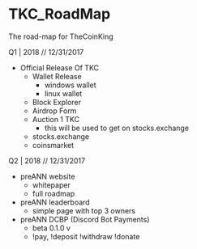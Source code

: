 # TKC_RoadMap
The road-map for TheCoinKing


Q1 | 2018 // 12/31/2017
- Official Release Of TKC 
	- Wallet Release
		- windows wallet
		- linux wallet
	- Block Explorer
	- Airdrop Form
	- Auction 1 TKC
		- this will be used to get on stocks.exchange
	- stocks.exchange
	- coinsmarket
	
Q2 | 2018 // 12/31/2017
- preANN website
	- whitepaper
	- full roadmap
- preANN leaderboard
	- simple page with top 3 owners
- preANN DCBP (Discord Bot Payments)
	- beta 0.1.0 v
	- !pay, !deposit !withdraw !donate
